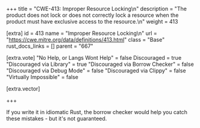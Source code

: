 +++
title = "CWE-413: Improper Resource Locking\n"
description = "The product does not lock or does not correctly lock a resource when the product must have exclusive access to the resource.\n"
weight = 413

[extra]
id = 413
name = "Improper Resource Locking\n"
url = "https://cwe.mitre.org/data/definitions/413.html"
class = "Base"
rust_docs_links = []
parent = "667"

[extra.vote]
"No Help, or Langs Wont Help" = false
Discouraged = true
"Discouraged via Library" = true
"Discouraged via Borrow Checker" = false
"Discouraged via Debug Mode" = false
"Discouraged via Clippy" = false
"Virtually Impossible" = false

[extra.vector]

+++

If you write it in idiomatic Rust, the borrow checker would help you catch these mistakes - but it's not guaranteed.